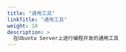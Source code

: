 ```yaml
---
title: "通用工具"
linkTitle: "通用工具"
weight: 10
description: >
  在Ubuntu Server上进行编程开发的通用工具
---
```






